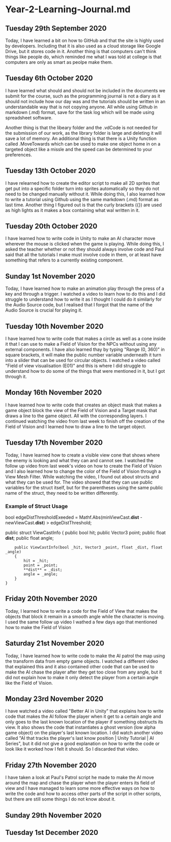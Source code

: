 # Year-2-Learning-Journal.md

## Tuesday 29th September 2020

Today, I have learned a bit on how to GitHub and that the site is highly used by developers. Including that it is also used as a cloud storage like Google Drive, but it stores code in it. Another thing is that computers can't think things like people do, which reminded me what I was told at college is that computers are only as smart as peolpe make them.

## Tuesday 6th October 2020

I have learned what should and should not be included in the documents we submit for the course, such as the programming journal is not a diary as it should not include how our day was and the tutorials should be written in an understandable way that is not copying anyone. All while using Github in markdown (.md) format, save for the task log which will be made using spreadsheet software.

Another thing is that the libeary folder and the .vdCode is not needed for the submission of our work, as the library folder is large and deleting it will save a lot of memory. An additional thing is that there is a Unity function called .MoveTowards which can be used to make one object home in on a targeted object like a missle and the speed can be determined to your preferences.

## Tuesday 13th October 2020

I have relearned how to create the editor script to make all 2D sprites that get put into a specific folder turn into sprites automatically so they do not need to be changed manually without it. While doing this, I also learned how to write a tutorial using Github using the same markdown (.md) format as last time. Another thing I figured out is that the curly brackets ({}) are used as high lights as it makes a box containing what wal written in it.

## Tuesday 20th October 2020

I have learned how to write code in Unity to make an AI character move wherever the mouse is clicked when the game is playing. While doing this, I asked the teacher whether or not they should always involve code and Paul said that all the tutorials I make must involve code in them, or at least have something that refers to a currently existing component.

## Sunday 1st November 2020

Today, I have learned how to make an animation play through the press of a key and through a trigger. I watched a video to learn how to do this and I did struggle to understand how to write it as I thought I could do it similarly for the Audio Source code, but I realised that I forgot that the name of the Audio Source is crucial for playing it.

## Tuesday 10th November 2020

I have learned how to write code that makes a circle as well as a cone inside it that I can use to make a Field of Vision for the NPCs without using any external components. I
have also learned thay by typing "Range (0, 360)" in square brackets, it will make the public number variable underneath it turn into a slider that can be used for circular objects. I watched a video called "Field of view visualisation (E01)" and this is where I did struggle to understand how to do some of the things that were mentioned in it, but I got through it.

## Monday 16th November 2020

I have learned how to write code that creates an object mask that makes a game object block the view of the Field of Vision and a Target mask that draws a line to the game object. All with the corresponding layers. I continued watching the video from last week to finish off the creation of the Field of Vision and I learned how to draw a line to the target object.

## Tuesday 17th November 2020

Today, I have learned how to create a visible view cone that shows where the enemy is looking and what they can and cannot see. I watched the follow up video from last week's video on how to create the Field of Vision and I also learned how to change the color of the Field of Vision through a View Mesh Filter. While watching the video, I found out about structs and what they can be used for. The video showed that they can use public variables for the struct itself, but for the parentheses using the same public name of the struct, they need to be written differently.



### Example of Struct Usage

bool edgeDistThresholdExeeded = Mathf.Abs(minViewCast.**dist** - newViewCast.**dist**) > edgeDistThreshold;

public struct ViewCastInfo
{
        public bool hit;
        public Vector3 point;
        public float **dist**;
        public float angle;

        public ViewCastInfo(bool _hit, Vector3 _point, float _dist, float _angle)
        {
            hit = _hit;
            point = _point;
            **dist** = _dist;
            angle = _angle;
        }
    }

## Friday 20th November 2020

Today, I learned how to write a code for the Field of View that makes the objects that block it remain in a smooth angle while the character is moving. I used the same follow up video I wathed a few days ago that mentioned how to make the Field of Vision

## Saturday 21st November 2020

Today, I have learned how to write code to make the AI patrol the map using the transform data from empty game objects. I watched a different video that explained this and it also contained other code that can be used to make the AI chase the player after they get too close from any angle, but it did not explain how to make it only detect the player from a certain angle like the Field of Vision.

## Monday 23rd November 2020

I have watched a video called "Better AI in Unity" that explains how to write code that makes the AI follow the player when it get to a certain angle and only goes to the last known location of the player if something obstructs its view. It also shows the code that instantiates a ghost version (low alpha game object) on the player's last known location. I did watch another video called "AI that tracks the player's last know position | Unity Tutorial | AI Series", but it did not give a good explanation on how to write the code or look like it worked how I felt it should. So I discarded that video.

## Friday 27th November 2020

I have taken a look at Paul's Patrol script he made to make the AI move around the map and chase the player when the player enters its field of view and I have managed to learn some more effective ways on how to write the code and how to access other parts of the script in other scripts, but there are still some things I do not know about it.

## Sunday 29th November 2020



## Tuesday 1st December 2020

